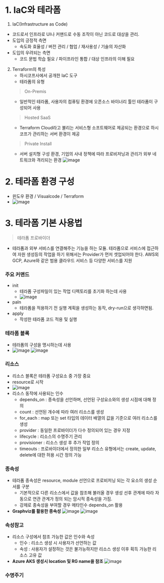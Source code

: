# 1. IaC와 테라폼
1. IaC(Infrastructure as Code)
 - 코드로서 인프라로 UI나 커맨드로 수동 조작이 아닌 코드로 대상을 관리.
 - 도입의 긍정적 측면
   - 속도화 효율성 / 버전 관리 / 협업 / 재사용성 / 기술의 자산화
 - 도입의 우려되는 측면
   - 코드 문법 학습 필요 / 파이프라인 통합 / 대상 인프라의 이해 필요
  
2. Terraform의 특성
   - 하시코프사에서 공개한 IaC 도구
   - 테라폼의 유형
   > On-Premis
     - 일반적인 테라폼, 사용자의 컴퓨팅 환경에 오픈소스 바이너리 툴인 테라폼이 구성되어 사용
   > Hosted SaaS
     - Terraform Cloud라고 불리는 서비스형 소프트웨어로 제공되는 환경으로 하시코프가 관리하는 서버 환경이 제공
   > Private Install
     - 서버 설치형 구성 환경, 기업의 사내 정책에 따라 프로비저닝과 관리가 외부 네트워크와 격리되는 환경
![image](https://github.com/SEONGWOOKWON/terraform_study/assets/108262008/640ce018-e3e3-4a2c-88fb-6da4555f5346)

# 2. 테라폼 환경 구성
 - 윈도우 환경 / Visualcode / Terraform
 - ![image](https://github.com/SEONGWOOKWON/terraform_study/assets/108262008/3cab6932-6a6b-4956-b9c1-acd2305c56c1)

# 3. 테라폼 기본 사용법
> 테라폼 프로바이더
  - 테라폼과 외부 서비스를 연결해주는 기능을 하는 모듈. 테라폼으로 서비스에 접근하여 자원 생성등의 작업을 하기 위해서는 Provider가 먼저 셋업되어야 한다. AWS외 GCP, Azure와 같은 범용 클라우드 서비스 등 다양한 서비스를 지원

### 주요 커맨드
 - init
   - 테라폼 구성파일이 있는 작업 디렉토리를 초기화 하는데 사용
   - ![image](https://github.com/SEONGWOOKWON/terraform_study/assets/108262008/79137c6b-2711-42ea-be85-7519f9a64397)
 - paln
   - 테라폼을 적용하기 전 실행 계획을 생성하는 동작, dry-run으로 생각하면됨.
 - apply
   - 작성한 테라폼 코드 적용 및 실행
  
### 테라폼 블록
 - 테라폼의 구성을 명시하는데 사용
 - ![image](https://github.com/SEONGWOOKWON/terraform_study/assets/108262008/27b36796-0612-4eda-8653-32030dcd5661) ![image](https://github.com/SEONGWOOKWON/terraform_study/assets/108262008/2a14d3de-3ace-4738-8036-86272742f8b4)
### 리소스
 - 리소스 블록은 테라폼 구성요소 중 가장 중요
 - resource로 시작
 - ![image](https://github.com/SEONGWOOKWON/terraform_study/assets/108262008/8ee94f98-d337-4f65-b74f-576b4f7c3cf3)
 - 리소스 동작에 사용되는 인수
    - depends_on : 종속성을 선언하며, 선언된 구성요소와의 생성 시점에 대해 정의
    - count : 선언된 개수에 따라 여러 리소스를 생성
    - for_each : map 또는 set 타입의 데이터 배열의 값을 기준으로 여러 리소스를 생성
    - provider : 동일한 프로바이더가 다수 정의되어 있는 경우 지정
    - lifecycle : 리소스의 수명주기 관리
    - provisioner : 리소스 생성 후 추가 작업 정의
    - timeouts : 프로바이더에서 정의한 일부 리소스 유형에서는 create, update, delete에 대한 허용 시간 정의 가능

### 종속성 
 - 테라폼 종속성은 resource, module 선언으로 프로비저닝 되는 각 요소의 생성 순서를 구분
   - 기본적으로 다른 리소스에서 값을 참조해 불러올 경우 생성 선후 관계에 따라 자동으로 연관 관계가 정의 되는 암시적 종속성을 가짐.
   - 강제로 종속성을 부여할 경우 메타인수 depends_on 활용
 -  **Graphviz를 활용한 종속성** 
   ![image](https://github.com/SEONGWOOKWON/terraform_study/assets/108262008/04abe4ec-0447-48b6-b4fe-2d91e315acba)
   ![image](https://github.com/SEONGWOOKWON/terraform_study/assets/108262008/edae5f4f-6100-4a85-8923-1528d8b76df0)
### 속성참고
 - 리소스 구성에서 참조 가능한 값은 인수와 속성
   - 인수 : 리소스 생성 시 사용자가 선언하는 값
   - 속성 : 사용자가 설정하는 것은 불가능하지만 리소스 생성 이후 획득 가능한 리소스 고유 값
 - **Azure AKS 생성시 location 및 RG name을 참조**
   ![image](https://github.com/SEONGWOOKWON/terraform_study/assets/108262008/73eedf64-1906-4f9f-8831-31da81186a8b)

### 수명주기
